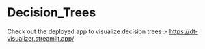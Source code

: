 # Decision_Trees

Check out the deployed app to visualize decision trees :-  https://dt-visualizer.streamlit.app/
